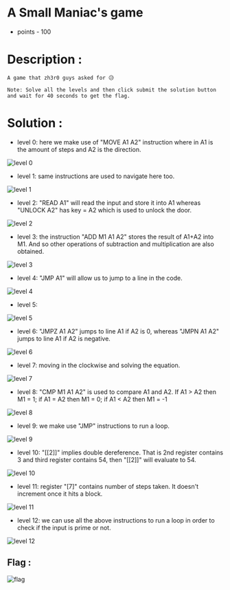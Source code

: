 # A Small Maniac's game

* points - 100

# Description :
```
A game that zh3r0 guys asked for 😥

Note: Solve all the levels and then click submit the solution button and wait for 40 seconds to get the flag. 
```

# Solution :

* level 0: here we make use of "MOVE A1 A2" instruction where in A1 is the amount of steps and A2 is the direction.

![level 0](https://github.com/shravya-bhaskara/CTF-s/blob/main/zh3r0CTF/level%200.png)

* level 1: same instructions are used to navigate here too. 

![level 1](https://github.com/shravya-bhaskara/CTF-s/blob/main/zh3r0CTF/level%201.png)

* level 2: "READ A1" will read the input and store it into A1 whereas "UNLOCK A2" has key = A2 which is used to unlock the door. 

![level 2](https://github.com/shravya-bhaskara/CTF-s/blob/main/zh3r0CTF/level%202.png)

* level 3: the instruction "ADD M1 A1 A2" stores the result of A1+A2 into M1. And so other operations of subtraction and multiplication are also obtained.

![level 3](https://github.com/shravya-bhaskara/CTF-s/blob/main/zh3r0CTF/level%203.png)

* level 4: "JMP A1" will allow us to jump to a line in the code.

![level 4](https://github.com/shravya-bhaskara/CTF-s/blob/main/zh3r0CTF/level%204.png)

* level 5: 

![level 5](https://github.com/shravya-bhaskara/CTF-s/blob/main/zh3r0CTF/level%205.png)

* level 6: "JMPZ A1 A2" jumps to line A1 if A2 is 0, whereas "JMPN A1 A2" jumps to line A1 if A2 is negative.

![level 6](https://github.com/shravya-bhaskara/CTF-s/blob/main/zh3r0CTF/level%206.png)

* level 7: moving in the clockwise and solving the equation.

![level 7](https://github.com/shravya-bhaskara/CTF-s/blob/main/zh3r0CTF/level%207.png)

* level 8: "CMP M1 A1 A2" is used to compare A1 and A2. If A1 > A2 then M1 = 1; if A1 = A2 then M1 = 0; if A1 < A2 then M1 = -1

![level 8](https://github.com/shravya-bhaskara/CTF-s/blob/main/zh3r0CTF/level%208.png)

* level 9: we make use "JMP" instructions to run a loop.

![level 9](https://github.com/shravya-bhaskara/CTF-s/blob/main/zh3r0CTF/level%209.png)

* level 10: "[[2]]" implies double dereference. That is 2nd register contains 3 and third register contains 54, then "[[2]]" will evaluate to 54.

![level 10](https://github.com/shravya-bhaskara/CTF-s/blob/main/zh3r0CTF/level%2010.png)

* level 11: register "[7]" contains number of steps taken. It doesn't increment once it hits a block.

![level 11](https://github.com/shravya-bhaskara/CTF-s/blob/main/zh3r0CTF/level%2011.png)

* level 12: we can use all the above instructions to run a loop in order to check if the input is prime or not. 

![level 12](https://github.com/shravya-bhaskara/CTF-s/blob/main/zh3r0CTF/level%2012.png)

## Flag :

![flag](https://github.com/shravya-bhaskara/CTF-s/blob/main/zh3r0CTF/flag.png)


